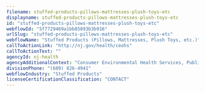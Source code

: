 ```yaml
---
filename: stuffed-products-pillows-mattresses-plush-toys-etc
displayname: stuffed-products-pillows-mattresses-plush-toys-etc
id: "stuffed-products-pillows-mattresses-plush-toys-etc"
webflowId: "5f7729469a1bb85893b3b916"
urlSlug: "stuffed-products-pillows-mattresses-plush-toys-etc"
webflowName: "Stuffed Products (Pillows, Mattresses, Plush Toys, etc.)"
callToActionLink: "http://nj.gov/health/ceohs"
callToActionText: ""
agencyId: nj-health
agencyAdditionalContext: "Consumer Environmental Health Services, Public Health Sanitation and Safety Program"
divisionPhone: "(609) 826-4941"
webflowIndustry: "Stuffed Products"
licenseCertificationClassification: "CONTACT"
---
```

